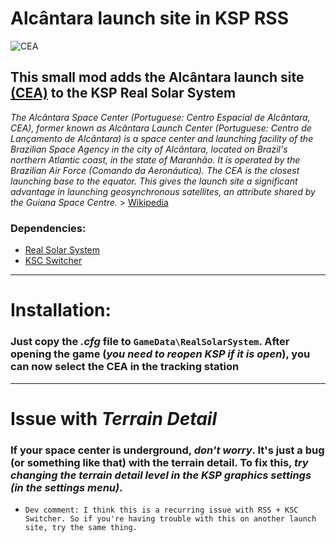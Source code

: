 # Alcântara launch site in KSP RSS

![CEA](https://upload.wikimedia.org/wikipedia/commons/6/68/Centro_Espacial_de_Alcântara_Logo.png)

## This small mod adds the Alcântara launch site [(CEA)](https://en.wikipedia.org/wiki/Alcântara_Space_Center) to the KSP Real Solar System
*The Alcântara Space Center (Portuguese: Centro Espacial de Alcântara, CEA), former known as Alcântara Launch Center (Portuguese: Centro de Lançamento de Alcântara) is a space center and launching facility of the Brazilian Space Agency in the city of Alcântara, located on Brazil's northern Atlantic coast, in the state of Maranhão. It is operated by the Brazilian Air Force (Comando da Aeronáutica). The CEA is the closest launching base to the equator. This gives the launch site a significant advantage in launching geosynchronous satellites, an attribute shared by the Guiana Space Centre.* > [Wikipedia](https://en.wikipedia.org/wiki/Main_Page)


### Dependencies:
* [Real Solar System](https://github.com/NathanKell/RealSolarSystem)
* [KSC Switcher](https://github.com/KSP-RO/KSCSwitcher)
-------------

# Installation:
### Just copy the *.cfg* file to `GameData\RealSolarSystem`. After opening the game (*you need to reopen KSP if it is open*), you can now select the CEA in the tracking station

-------------
# Issue with *Terrain Detail*
### If your space center is underground, *don't worry*. It's just a bug (or something like that) with the terrain detail. To fix this, *try changing the terrain detail level in the KSP graphics settings (in the settings menu)*.
- `Dev comment: I think this is a recurring issue with RSS + KSC Switcher. So if you're having trouble with this on another launch site, try the same thing.`
